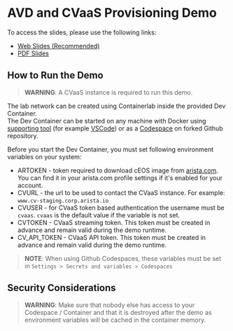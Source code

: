 # AVD and CVaaS Provisioning Demo

To access the slides, please use the following links:

- [Web Slides (Recommended)](https://arista-netdevops-community.github.io/avd-cvaas-demo/)
- [PDF Slides](https://github.com/arista-netdevops-community/avd-cvaas-demo/blob/gh-pages/avd_extended_workshop.pdf)

## How to Run the Demo

> **WARNING**: A CVaaS instance is required to run this demo.

The lab network can be created using Containerlab inside the provided Dev Container.  
The Dev Container can be started on any machine with Docker using [supporting tool](https://containers.dev/supporting) (for example [VSCode](https://code.visualstudio.com/)) or as a [Codespace](https://github.com/features/codespaces) on forked Github repository.

Before you start the Dev Container, you must set following environment variables on your system:

- ARTOKEN - token required to download cEOS image from [arista.com](https://www.arista.com/). You can find it in your arista.com profile settings if it's enabled for your account.
- CVURL - the url to be used to contact the CVaaS instance. For example: `www.cv-staging.corp.arista.io`
- CVUSER - for CVaaS token based authentication the username must be `cvaas`. `cvaas` is the default value if the variable is not set.
- CVTOKEN - CVaaS streaming token. This token must be created in advance and remain valid during the demo runtime.
- CV_API_TOKEN - CVaaS API token. This token must be created in advance and remain valid during the demo runtime.

> **NOTE**: When using Github Codespaces, these variables must be set in `Settings > Secrets and variables > Codespaces`

## Security Considerations

> **WARNING**: Make sure that nobody else has access to your Codespace / Container and that it is destroyed after the demo as environment variables will be cached in the container memory.
